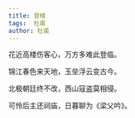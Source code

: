 ```yaml
---
title: 登楼 
tags:  杜甫
author: 杜甫
---
```


花近高楼伤客心，万方多难此登临。

锦江春色来天地，玉垒浮云变古今。

北极朝廷终不改，西山寇盗莫相侵。

可怜后主还祠庙，日暮聊为《梁父吟》。
